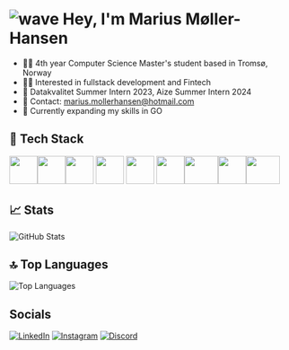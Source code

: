 # ![wave](https://user-images.githubusercontent.com/18350557/176309783-0785949b-9127-417c-8b55-ab5a4333674e.gif) Hey, I'm Marius Møller-Hansen


- 🧑‍💻 4th year Computer Science Master's student based in Tromsø, Norway
- 👨‍💼 Interested in fullstack development and Fintech
- 💼 Datakvalitet Summer Intern 2023, Aize Summer Intern 2024
- 📩 Contact: marius.mollerhansen@hotmail.com
- 🧠 Currently expanding my skills in GO


## 🔧 Tech Stack

<img src="https://seeklogo.com/images/C/c-sharp-c-logo-02F17714BA-seeklogo.com.png" width="50" height="50"><img src="https://upload.wikimedia.org/wikipedia/commons/c/c3/Python-logo-notext.svg" width="50" height="50"><img src="https://upload.wikimedia.org/wikipedia/commons/6/6a/JavaScript-logo.png" width="50" height="50">
<img src="https://seeklogo.com/images/C/c-programming-language-logo-9B32D017B1-seeklogo.com.png" width="50" height="50">
<img src="https://upload.wikimedia.org/wikipedia/commons/4/4c/Typescript_logo_2020.svg" width="50" height="50">
<img src="https://upload.wikimedia.org/wikipedia/commons/a/a7/React-icon.svg" width="50" height="50"><img src="https://upload.wikimedia.org/wikipedia/commons/8/87/Sql_data_base_with_logo.png" width="60" height="50"><img src="https://cdn.worldvectorlogo.com/logos/next-js.svg" width="50" height="50"><img src="https://blog.thesparktree.com/assets/images/cover_golang.png" width="60" height="50">


## 📈 Stats

![GitHub Stats](https://github-readme-stats.vercel.app/api?username=Rius2g&show_icons=true&theme=radical)

## 🔝 Top Languages

![Top Languages](https://github-readme-stats.vercel.app/api/top-langs/?username=Rius2g&layout=compact&theme=dark)


## Socials
[![LinkedIn](https://img.shields.io/badge/-LinkedIn-0077B5?style=for-the-badge&logo=linkedin&logoColor=white&logoWidth=20&logoHeight=60)](https://www.linkedin.com/in/marius-møller-hansen-0bb44a205/)
[![Instagram](https://img.shields.io/badge/-Instagram-E4405F?style=for-the-badge&logo=instagram&logoColor=white&logoWidth=20&logoHeight=60)](https://www.instagram.com/mariusmollerh/)
[![Discord](https://img.shields.io/badge/-Discord-7289DA?style=for-the-badge&logo=discord&logoColor=white&logoWidth=20&logoHeight=60)](https://discord.com/users/YourDiscordHandle)




